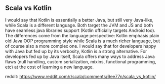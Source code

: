 ## Scala vs Kotlin

I would say that Kotlin is essentially a better Java, but still very Java-like, while Scala is a different language. Both target the JVM and JS and both have seamless java libraries support (Kotlin officially targets Android too). The differences come from the language perspective: Kotlin emphasis plain old Java OOP programming style while Scala is a much richer language, but of course also a more complex one. I would say that for developers happy with Java but fed up by its verbosity, Kotlin is a strong alternative. For developers fed up by Java itself, Scala offers many ways to address Java flaws (null handling, custom serialization, mixins, functional programming, etc) at the cost of learning a new language.

reddit: https://www.reddit.com/r/scala/comments/6ee77n/scala_vs_kotlin/
